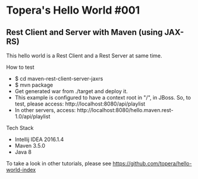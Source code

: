 # Topera's Hello World #001
## Rest Client and Server with Maven (using JAX-RS)
This hello world is a Rest Client and a Rest Server at same time.

How to test
* $ cd maven-rest-client-server-jaxrs
* $ mvn package
* Get generated war from ./target and deploy it.
* This example is configured to have a context root in "/", in JBoss. So, to test, please access: http://localhost:8080/api/playlist
* In other servers, access: http://localhost:8080/hello.maven.rest-1.0/api/playlist

Tech Stack
* Intellij IDEA 2016.1.4
* Maven 3.5.0
* Java 8

To take a look in other tutorials, please see https://github.com/topera/hello-world-index